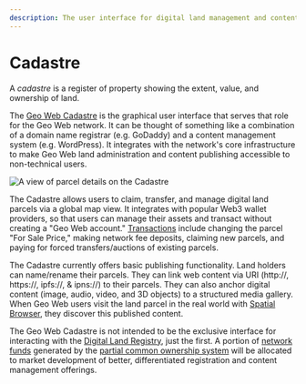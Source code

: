 ```yaml
---
description: The user interface for digital land management and content publishing.
---
```


# Cadastre

A _cadastre_ is a register of property showing the extent, value, and ownership of land.

The [Geo Web Cadastre](https://geoweb.land/) is the graphical user interface that serves that role for the Geo Web network. It can be thought of something like a combination of a domain name registrar (e.g. GoDaddy) and a content management system (e.g. WordPress). It integrates with the network's core infrastructure to make Geo Web land administration and content publishing accessible to non-technical users.

![A view of parcel details on the Cadastre](<../.gitbook/assets/Cadastre Edit.png>)

The Cadastre allows users to claim, transfer, and manage digital land parcels via a global map view. It integrates with popular Web3 wallet providers, so that users can manage their assets and transact without creating a "Geo Web account." [Transactions](land-transaction-types.md) include changing the parcel "For Sale Price," making network fee deposits, claiming new parcels, and paying for forced transfers/auctions of existing parcels.

The Cadastre currently offers basic publishing functionality. Land holders can name/rename their parcels. They can link web content via URI (http://, https://, ipfs://, & ipns://) to their parcels. They can also anchor digital content (image, audio, video, and 3D objects) to a structured media gallery. When Geo Web users visit the land parcel in the real world with [Spatial Browser](spatial-browsing.md), they discover this published content.

The Geo Web Cadastre is not intended to be the exclusive interface for interacting with the [Digital Land Registry](digital-land-registry.md), just the first. A portion of [network funds](network-funds.md) generated by the [partial common ownership system](partial-common-ownership.md) will be allocated to market development of better, differentiated registration and content management offerings.
